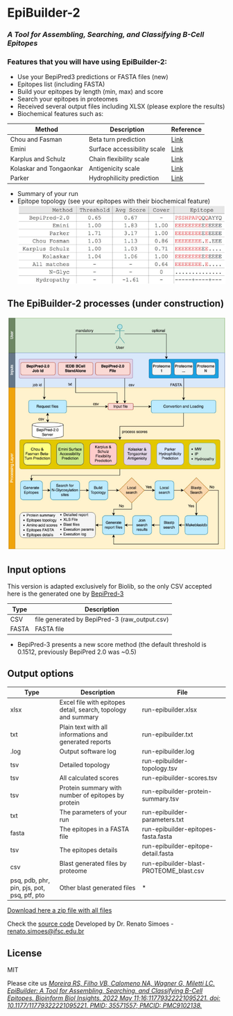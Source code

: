 # EpiBuilder-2
### _A Tool for Assembling, Searching, and Classifying B-Cell Epitopes_

### Features that you will have using EpiBuilder-2:
- Use your BepiPred3 predictions or FASTA files (new)
- Epitopes list (including FASTA)
- Build your epitopes by length (min, max) and score
- Search your epitopes in proteomes 
- Received several output files including XLSX (please explore the results)
- Biochemical features such as: 

| Method | Description |  Reference |
| ------ | ------ |  ------ |
| Chou and Fasman | Beta turn prediction  | [Link](https://pubmed.ncbi.nlm.nih.gov/364941/) |
| Emini | Surface accessibility scale | [Link](https://pubmed.ncbi.nlm.nih.gov/2991600/) |
| Karplus and Schulz | Chain flexibility scale | [Link](https://link.springer.com/article/10.1007/BF01195768) |
| Kolaskar and Tongaonkar | Antigenicity scale | [Link](https://pubmed.ncbi.nlm.nih.gov/1702393/) |
| Parker | Hydrophilicity prediction | [Link](https://pubmed.ncbi.nlm.nih.gov/2430611/) |
- Summary of your run
- Epitope topology (see your epitopes with their biochemical feature)
![Epitope topology](epibuilder-topology.jpg)

## The EpiBuilder-2 processes (under construction)
![The pipeline](epibuilder-pipeline.jpg)

## Input options
This version is adapted exclusively for Biolib, so the only CSV accepted here is the generated one by [BepiPred-3](https://biolib.com/DTU/BepiPred-3/)

| Type | Description |
| ------ | ------ |
| CSV | file generated by BepiPred-3 (raw_output.csv)|
| FASTA | FASTA file|

* BepiPred-3 presents a new score method (the default threshold is 0.1512, previously BepiPred 2.0 was ~0.5)

## Output options
| Type | Description | File |
| ------ | ------ | ------ |
| xlsx | Excel file with epitopes detail, search, topology and summary | run-epibuilder.xlsx |
| txt | Plain text with all informations and generated reports | run-epibuilder.txt |
| .log | Output software log | run-epibuilder.log |
| tsv | Detailed topology | run-epibuilder-topology.tsv |
| tsv | All calculated scores | run-epibuilder-scores.tsv |
| tsv | Protein summary with number of epitopes by protein | run-epibuilder-protein-summary.tsv |
| txt | The parameters of your run | run-epibuilder-parameters.txt |
| fasta | The epitopes in a FASTA file | run-epibuilder-epitopes-fasta.fasta |
| tsv | The epitopes details | run-epibuilder-epitope-detail.fasta |
| csv | Blast generated files by proteome | run-epibuilder-blast-PROTEOME_blast.csv |
| psq, pdb, phr, pin, pjs, pot, psq, ptf, pto | Other blast generated files | * |
[Download here a zip file with all files](https://github.com/simoesrenato/bioinfo/blob/master/epibuilder/test/EpiBuilder-1-results-example.zip?raw=true)


Check the [source code](https://github.com/simoesrenato/bioinfo/tree/master/epibuilder) 
Developed by Dr. Renato Simoes - renato.simoes@ifsc.edu.br

## License

MIT

Please cite us
_[Moreira RS, Filho VB, Calomeno NA, Wagner G, Miletti LC. EpiBuilder: A Tool for Assembling, Searching, and Classifying B-Cell Epitopes. Bioinform Biol Insights. 2022 May 11;16:11779322221095221. doi: 10.1177/11779322221095221. PMID: 35571557; PMCID: PMC9102138.](https://pubmed.ncbi.nlm.nih.gov/35571557/)_

